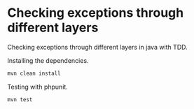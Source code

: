 # Checking   exceptions  through  different layers

Checking   exceptions  through  different layers in java with TDD.

Installing the dependencies.
```java
mvn clean install
```

Testing  with phpunit.

```java
mvn test

```

